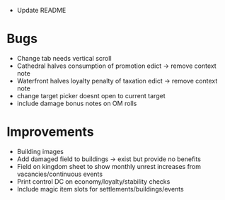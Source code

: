 - Update README

# Bugs

- Change tab needs vertical scroll
- Cathedral halves consumption of promotion edict -> remove context note
- Waterfront halves loyalty penalty of taxation edict -> remove context note
- change target picker doesnt open to current target
- include damage bonus notes on OM rolls

# Improvements

- Building images
- Add damaged field to buildings -> exist but provide no benefits
- Field on kingdom sheet to show monthly unrest increases from vacancies/continuous events
- Print control DC on economy/loyalty/stability checks
- Include magic item slots for settlements/buildings/events